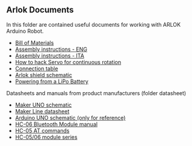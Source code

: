 ## Arlok Documents  

In this folder are contained useful documents for working with ARLOK Arduino Robot.

- [Bill of Materials](BOM.md)
- [Assembly instructions - ENG](assembly.md)
- [Assembly instructions - ITA](assembly_ita.md)
- [How to hack Servo for continuous rotation](servo_mod.md)
- [Connection table](connections.md)
- [Arlok shield schematic](arlok_schematic.png)
- [Powering from a LiPo Battery](lipo_mod.md)

Datasheets and manuals from product manufacturers (folder datasheet)
- [Maker UNO schematic](schematic_maker_uno.pdf)
- [Maker Line datasheet](makerline.pdf)
- [Arduino UNO schematic (only for reference)](schematic_arduino_uno.pdf)
- [HC-06 Bluetooth Module manual](HC-06_manual.pdf)
- [HC-05 AT commands](HC-05_AT_commands.pdf)
- [HC-05/06 module series](HC-0x_module_series.pdf)
